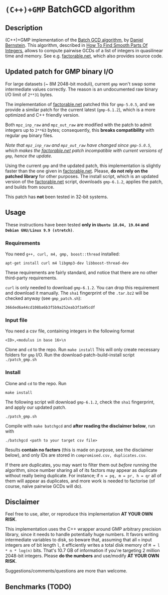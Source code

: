
# `(C++)+GMP` BatchGCD algorithm

## Description 

(C++)+GMP implementation of the [Batch GCD
algorithm](http://facthacks.cr.yp.to/batchgcd.html), by [Daniel
Bernstein](https://cr.yp.to/djb.html). This algorithm, described in [How To
Find Smooth Parts Of
Integers](https://cr.yp.to/factorization/smoothparts-20040510.pdf), allows to
compute pairwise GCDs of a list of integers in quasilinear time and memory. See
e.g. [factorable.net](https://factorable.net), which also provides source code.

## Updated patch for GMP binary I/O

For large datasets (~ 8M 2048-bit moduli), current `gmp` won't swap some
intermediate values correctly. The reason is an undocumented raw binary I/O
limit of `2**31` bytes. 

The implementation of [factorable.net](https://factorable.net) patched this for
`gmp-5.0.5`, and we provide a similar patch for the current latest
(`gmp-6.1.2`), which is a more optimized and C++ friendly version.

Both `mpz_inp_raw` and `mpz_out_raw` are modified with the patch to admit
integers up to `2**63` bytes; consequently, this **breaks compatibility** with
regular `gmp` binary files.

_Note that `mpz_inp_raw` and `mpz_out_raw` have changed since `gmp-5.0.5`,
which makes the [factorable.net](https://factorable.net) patch incompatible
with current versions of `gmp`, hence the update._

Using the current `gmp` and the updated patch, this implementation is slightly
faster than the one given in [factorable.net](https://factorable.net). Please,
**do not rely on the patched library** for other purposes. The install script,
which is an updated version of the [factorable.net](https://factorable.net)
script, downloads `gmp-6.1.2`, applies the patch, and builds from source.

This patch has **not** been tested in 32-bit systems.

## Usage

These instructions have been tested **only in `Ubuntu 18.04, 19.04` and `Debian GNU/Linux 9.9 (stretch)`**.

### Requirements

You need `g++, curl, m4, gmp, boost::thread` installed:
```
apt-get install curl m4 libgmp3-dev libboost-thread-dev
```

These requirements are fairly standard, and notice that there are no other
third-party requirements.

`curl` is only needed to download `gmp-6.1.2`. You can drop this requirement
and download it manually. The `sha1` fingerprint of the `.tar.bz2` will be
checked anyway (see `gmp_patch.sh`):

```
366ded6a44cd108ba6b3f5b9a252eab3f3a95cdf
```

### Input file

You need a csv file, containing integers in the following format
```
<ID>,<modulus in base 16>\n
```

Clone and `cd` to the repo. Run ``` make install ``` This will only create
necessary folders for `gmp` I/O. Run the download-patch-build-install script
``` ./patch_gmp.sh ```

### Install

Clone and `cd` to the repo. Run
```
make install
```
The following script will download `gmp-6.1.2`, check the `sha1` fingerprint,
and apply our updated patch.
```
./patch_gmp.sh
```

Compile with
```make batchgcd```
and **after reading the disclaimer below**, run with
```
./batchgcd <path to your target csv file>
```

Results **contain no factors** (this is made on purpose, see the disclaimer
below), and only IDs are stored in `compromised.csv, duplicates.csv`.

If there are duplicates, you may want to filter them out *before* running the algorithm, since number sharing all of its factors may appear as duplicate without really being duplicate. For instance; if `n = pq, m = pr, h = qr` all of them will appear as duplicates, and more work is needed to factorise (of course, naïve pairwise GCDs will do).

## Disclaimer

Feel free to use, alter, or reproduce this implementation **AT
YOUR OWN RISK**.

This implementation uses the C++ wrapper around GMP arbitrary precision
library, since it needs to handle potentially huge numbers. It favors writing
intermediate variables to disk, so beware that, assuming that all `n` input
integers are of bit length `l`, it efficiently writes a total disk memory of
```M = l * n * log(n)``` bits. That's 10.7 GB of information if you're
targeting 2 million 2048-bit integers. Please **do the numbers** and use/modify
**AT YOUR OWN RISK**.

Suggestions/comments/questions are more than welcome.

## Benchmarks (TODO)
